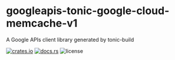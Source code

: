 # googleapis-tonic-google-cloud-memcache-v1

A Google APIs client library generated by tonic-build

[![crates.io](https://img.shields.io/crates/v/googleapis-tonic-google-cloud-memcache-v1)](https://crates.io/crates/googleapis-tonic-google-cloud-memcache-v1)
[![docs.rs](https://img.shields.io/docsrs/googleapis-tonic-google-cloud-memcache-v1)](https://docs.rs/googleapis-tonic-google-cloud-memcache-v1)
![license](https://img.shields.io/crates/l/googleapis-tonic-google-cloud-memcache-v1)
